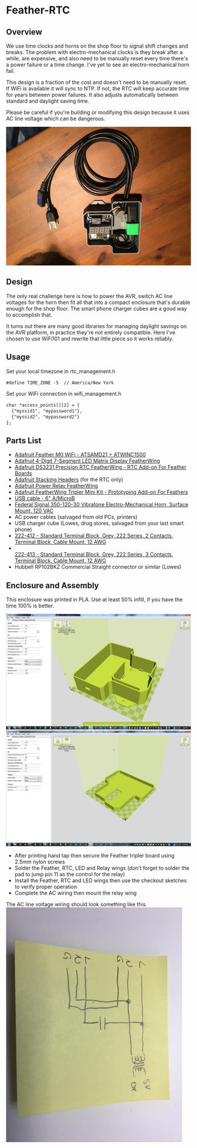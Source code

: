 # Feather-RTC
## Overview
We use time clocks and horns on the shop floor to signal shift changes and breaks. The problem with electro-mechanical clocks is they break after a while, are expensive, and also need to be manually reset every time there's a power failure or a time change. I've yet to see an electro-mechanical horn fail.

This design is a fraction of the cost and doesn't need to be manually reset. If WiFi is available it will sync to NTP. If not, the RTC will keep accurate time for years between power failures. It also adjusts automatically between standard and daylight saving time.

Please be careful if you're building or modifying this design because it uses AC line voltage which can be dangerous.

![alt text](images/IMG_3923.JPG "Final build")

## Design
The only real challenge here is how to power the AVR, switch AC line voltages for the horn then fit all that into a compact enclosure that's durable enough for the shop floor. The smart phone charger cubes are a good way to accomplish that.

It turns out there are many good libraries for managing daylight savings on the AVR platform, in practice they're not entirely compatible. Here I've chosen to use WiFi101 and rewrite that little piece so it works reliably.

## Usage

Set your local timezone in rtc_management.h
```
#define TIME_ZONE -5  // America/New York
```

Set your WiFi connection in wifi_management.h
```
char *access_points[][2] = {
  {"myssid1", "mypassword1"},
  {"myssid2", "mypassword2"}
};
```
## Parts List
  * [Adafruit Feather M0 WiFi - ATSAMD21 + ATWINC1500](https://www.adafruit.com/product/3010)
  * [Adafruit 4-Digit 7-Segment LED Matrix Display FeatherWing](https://www.adafruit.com/product/3088)
  * [Adafruit DS3231 Precision RTC FeatherWing - RTC Add-on For Feather Boards](https://www.adafruit.com/product/3028)
  * [Adafruit Stacking Headers](https://www.adafruit.com/product/2830) (for the RTC only)
  * [Adafruit Power Relay FeatherWing](https://www.adafruit.com/product/3191)
  * [Adafruit FeatherWing Tripler Mini Kit - Prototyping Add-on For Feathers](https://www.adafruit.com/product/3417)
  * [USB cable - 6" A/MicroB](https://www.adafruit.com/product/898)
  * [Federal Signal 350-120-30 Vibratone Electro-Mechanical Horn, Surface Mount, 120 VAC](https://smile.amazon.com/gp/product/B003OU4HRA/ref=oh_aui_detailpage_o01_s00?ie=UTF8&psc=1)
  * AC power cables (salvaged from old PCs, printers)
  * USB charger cube (Lowes, drug stores, salvaged from your last smart phone)
  * [222-412 -  Standard Terminal Block, Grey, 222 Series, 2 Contacts, Terminal Block, Cable Mount, 12 AWG](https://www.newark.com/wago/222-412/terminal-block-pluggable-2-position/dp/45M7284?MER=bn_browse_1TP_MostPopular_1)
  * [	
222-413 -  Standard Terminal Block, Grey, 222 Series, 3 Contacts, Terminal Block, Cable Mount, 12 AWG ](https://www.newark.com/wago/222-413/terminal-block-pluggable-3-position/dp/28K2061?MER=bn_browse_1TP_MostPopular_1)
  * Hubbell RP102BKZ Commercial Straight connector or similar (Lowes)
    
## Enclosure and Assembly
This enclosure was printed in PLA. Use at least 50% infill, if you have the time 100% is better. 

![alt text](images/ScreenShot006.jpg "Enclosure bottom")
![alt text](images/ScreenShot001.jpg "Enclosure top")

  * After printing hand tap then secure the Feather tripler board using 2.5mm nylon screws
  * Solder the Feather, RTC, LED and Relay wings (don't forget to solder the pad to jump pin 11 as the control for the relay)
  * Install the Feather, RTC and LED wings then use the checkout sketches to verify proper operation
  * Complete the AC wiring then mount the relay wing

The AC line voltage wiring should look something like this.
![alt text](images/IMG_3930.JPG "AC Schematic")
